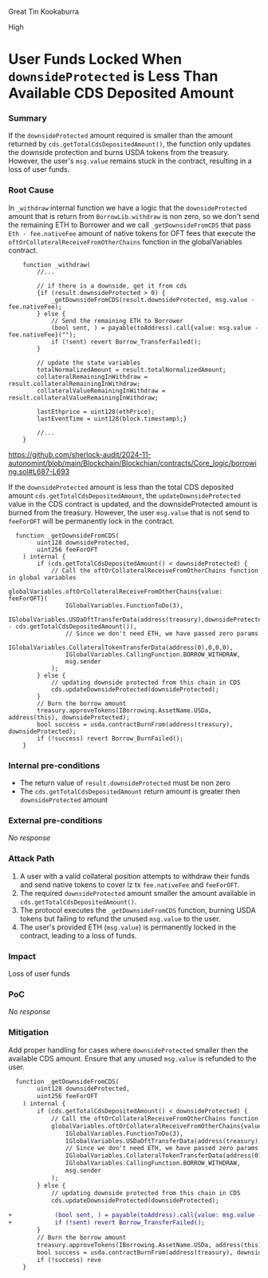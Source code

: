 Great Tin Kookaburra

High

# User Funds Locked When `downsideProtected` is Less Than Available CDS Deposited Amount

### Summary

If the `downsideProtected` amount required is smaller than the amount returned by `cds.getTotalCdsDepositedAmount()`, the function only updates the downside protection and burns USDA tokens from the treasury. However, the user's `msg.value` remains stuck in the contract, resulting in a loss of user funds.


### Root Cause


In `_withdraw` internal function we have a logic that the `downsideProtected` amount that is return from `BorrowLib.withdraw` is non zero, so we don't send the remaining ETH to Borrower and we call `_getDownsideFromCDS` that pass `Eth - fee.nativeFee` amount of native tokens for OFT fees that execute the `oftOrCollateralReceiveFromOtherChains` function in the globalVariables contract.

```solidity
    function _withdraw(
        //...

        // if there is a downside, get it from cds
        {if (result.downsideProtected > 0) {
            _getDownsideFromCDS(result.downsideProtected, msg.value - fee.nativeFee);
        } else {
            // Send the remaining ETH to Borrower
            (bool sent, ) = payable(toAddress).call{value: msg.value - fee.nativeFee}("");
            if (!sent) revert Borrow_TransferFailed();
        }

        // update the state variables
        totalNormalizedAmount = result.totalNormalizedAmount;
        collateralRemainingInWithdraw = result.collateralRemainingInWithdraw;
        collateralValueRemainingInWithdraw = result.collateralValueRemainingInWithdraw;

        lastEthprice = uint128(ethPrice);
        lastEventTime = uint128(block.timestamp);}

        //...
    }
```
https://github.com/sherlock-audit/2024-11-autonomint/blob/main/Blockchain/Blockchian/contracts/Core_logic/borrowing.sol#L687-L693


If the `downsideProtected` amount is less than the total CDS deposited amount `cds.getTotalCdsDepositedAmount`, the `updateDownsideProtected` value in the CDS contract is updated, and the downsideProtected amount is burned from the treasury. However, the user `msg.value` that is not send to `feeForOFT` will be permanently lock in the contract.

```solidity
  function _getDownsideFromCDS(
        uint128 downsideProtected,
        uint256 feeForOFT
    ) internal {
        if (cds.getTotalCdsDepositedAmount() < downsideProtected) {
            // Call the oftOrCollateralReceiveFromOtherChains function in global variables
            globalVariables.oftOrCollateralReceiveFromOtherChains{value: feeForOFT}(
                IGlobalVariables.FunctionToDo(3),
                IGlobalVariables.USDaOftTransferData(address(treasury),downsideProtected - cds.getTotalCdsDepositedAmount()),
                // Since we don't need ETH, we have passed zero params
                IGlobalVariables.CollateralTokenTransferData(address(0),0,0,0),
                IGlobalVariables.CallingFunction.BORROW_WITHDRAW,
                msg.sender
            );
        } else {
            // updating downside protected from this chain in CDS
            cds.updateDownsideProtected(downsideProtected);
        }
        // Burn the borrow amount
        treasury.approveTokens(IBorrowing.AssetName.USDa, address(this), downsideProtected);
        bool success = usda.contractBurnFrom(address(treasury), downsideProtected);
        if (!success) revert Borrow_BurnFailed();
    }
```

### Internal pre-conditions

- The return value of `result.downsideProtected` must be non zero 
- The `cds.getTotalCdsDepositedAmount` return amount is greater then `downsideProtected` amount


### External pre-conditions

_No response_

### Attack Path


1. A user with a valid collateral position attempts to withdraw their funds and send native tokens to cover lz tx `fee.nativeFee` and `feeForOFT`.
2. The required `downsideProtected` amount smaller the amount available in `cds.getTotalCdsDepositedAmount()`.
3. The protocol executes the `_getDownsideFromCDS` function, burning USDA tokens but failing to refund the unused `msg.value` to the user.
4. The user's provided ETH (`msg.value`) is permanently locked in the contract, leading to a loss of funds.


### Impact

Loss of user funds

### PoC

_No response_

### Mitigation


Add proper handling for cases where `downsideProtected` smaller then the available CDS amount. Ensure that any unused `msg.value` is refunded to the user.


```diff
  function _getDownsideFromCDS(
        uint128 downsideProtected,
        uint256 feeForOFT
    ) internal {        
        if (cds.getTotalCdsDepositedAmount() < downsideProtected) {
            // Call the oftOrCollateralReceiveFromOtherChains function in global variables
            globalVariables.oftOrCollateralReceiveFromOtherChains{value: feeForOFT}(
                IGlobalVariables.FunctionToDo(3),
                IGlobalVariables.USDaOftTransferData(address(treasury),downsideProtected - cds.getTotalCdsDepositedAmount()),
                // Since we don't need ETH, we have passed zero params
                IGlobalVariables.CollateralTokenTransferData(address(0),0,0,0),
                IGlobalVariables.CallingFunction.BORROW_WITHDRAW,
                msg.sender
            );
        } else {
            // updating downside protected from this chain in CDS
            cds.updateDownsideProtected(downsideProtected);
            
+            (bool sent, ) = payable(toAddress).call{value: msg.value - fee.nativeFee}("");
+            if (!sent) revert Borrow_TransferFailed();
        }
        // Burn the borrow amount
        treasury.approveTokens(IBorrowing.AssetName.USDa, address(this), downsideProtected);
        bool success = usda.contractBurnFrom(address(treasury), downsideProtected);
        if (!success) reve
    }
```
